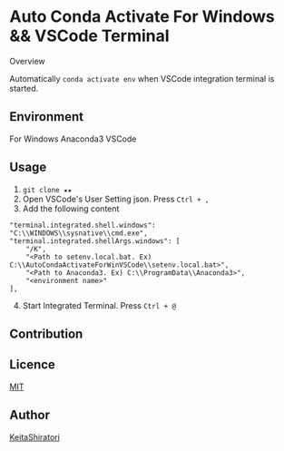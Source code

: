 Auto Conda Activate For Windows && VSCode Terminal
====

Overview

Automatically `conda activate env` when VSCode integration terminal is started.

## Environment
For Windows
Anaconda3
VSCode

## Usage
1. `git clone ★★`
2. Open VSCode's User Setting json. Press `Ctrl + ,`
3. Add the following content
```
"terminal.integrated.shell.windows": "C:\\WINDOWS\\sysnative\\cmd.exe",
"terminal.integrated.shellArgs.windows": [
    "/K",
    "<Path to setenv.local.bat. Ex) C:\\AutoCondaActivateForWinVSCode\\setenv.local.bat>",
    "<Path to Anaconda3. Ex) C:\\ProgramData\\Anaconda3>",
    "<environment name>"
],
```
4. Start Integrated Terminal. Press `Ctrl + @`

## Contribution

## Licence

[MIT](https://github.com/KeitaShiratori)

## Author

[KeitaShiratori](https://github.com/KeitaShiratori)
